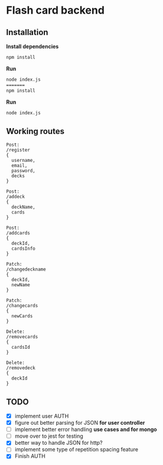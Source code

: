 # Flash card backend

## Installation

**Install dependencies**
```bash
npm install
```
**Run**
```bash
node index.js
=======
npm install 
```
**Run**
```bash
node index.js 
```

## Working routes
```
Post:
/register
{ 
  username,
  email,
  password,
  decks 
}
```

```
Post: 
/addeck
{
  deckName,
  cards
}
```

```
Post:
/addcards
{
  deckId,
  cardsInfo
}
```

```
Patch:
/changedeckname
{
  deckId,
  newName
}
```

```
Patch: 
/changecards
{
  newCards
}
```

```
Delete: 
/removecards
{
  cardsId
}
```

```
Delete:
/removedeck
{
  deckId
}

```

## TODO

- [x] implement user AUTH
- [x] figure out better parsing for JSON **for user controller**
- [ ] implement better error handling **use cases and for mongo**
- [ ] move over to jest for testing
- [x] better way to handle JSON for http? 
- [ ] implement some type of repetition spacing feature
- [x] Finish AUTH 
